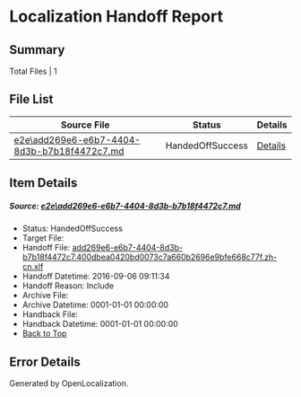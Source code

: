 # <a name='report-top'></a> Localization Handoff Report

## Summary
 Total Files | 1

## File List
 Source File | Status | Details 
 ----------- | ------ | ------- 
 [e2e\add269e6-e6b7-4404-8d3b-b7b18f4472c7.md](https://github.com/OpenLocalizationTestOrg/ol-test0/blob/aac5a3adf44602c32763da04e88ad375da36ba11/e2e/add269e6-e6b7-4404-8d3b-b7b18f4472c7.md) | HandedOffSuccess | [Details](#16a981d948595c3be5d4ab432e04ee6f73d7252f4)

## Item Details
##### <a name='16a981d948595c3be5d4ab432e04ee6f73d7252f4'></a> Source: [e2e\add269e6-e6b7-4404-8d3b-b7b18f4472c7.md](https://github.com/OpenLocalizationTestOrg/ol-test0/blob/aac5a3adf44602c32763da04e88ad375da36ba11/e2e/add269e6-e6b7-4404-8d3b-b7b18f4472c7.md)
* Status: HandedOffSuccess
* Target File: 
* Handoff File: [add269e6-e6b7-4404-8d3b-b7b18f4472c7.400dbea0420bd0073c7a660b2696e9bfe668c77f.zh-cn.xlf](https://github.com/OpenLocalizationTestOrg/ol-test0-handoff/blob/b70f467129cacd97dcdc93d219e56f58bd96beba/ol-handoff/OpenLocalizationTestOrg/ol-test0-zhcn/ci/ht/add269e6-e6b7-4404-8d3b-b7b18f4472c7.400dbea0420bd0073c7a660b2696e9bfe668c77f.zh-cn.xlf)
* Handoff Datetime: 2016-09-06 09:11:34
* Handoff Reason: Include
* Archive File: 
* Archive Datetime: 0001-01-01 00:00:00
* Handback File: 
* Handback Datetime: 0001-01-01 00:00:00
* [Back to Top](#report-top)


## Error Details

Generated by OpenLocalization.
